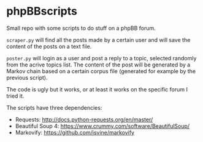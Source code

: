 # phpBBscripts
Small repo with some scripts to do stuff on a phpBB forum. 

`scraper.py` will find all the posts made by a certain user and will save the content of the posts on a text file.

`poster.py` will login as a user and post a reply to a topic, selected randomly from the acrive topics list. The content of the post will be generated by a Markov chain based on a certain corpus file (generated for example by the previous script).

The code is ugly but it works, or at least it works on the specific forum I tried it.

The scripts have three dependencies:
 * Requests: http://docs.python-requests.org/en/master/
 * Beautiful Soup 4: https://www.crummy.com/software/BeautifulSoup/
 * Markovify: https://github.com/jsvine/markovify

